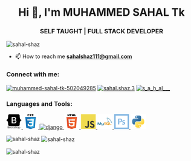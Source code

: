 <h1 align="center">Hi 👋, I'm MUHAMMED SAHAL Tk</h1>
<h3 align="center">SELF TAUGHT | FULL STACK DEVELOPER</h3>

<p align="left"> <img src="https://komarev.com/ghpvc/?username=sahal-shaz&label=Profile%20views&color=0e75b6&style=flat" alt="sahal-shaz" /> </p>

- 📫 How to reach me **sahalshaz111@gmail.com**

<h3 align="left">Connect with me:</h3>
<p align="left">
<a href="https://linkedin.com/in/muhammed-sahal-tk-502049285" target="blank"><img align="center" src="https://raw.githubusercontent.com/rahuldkjain/github-profile-readme-generator/master/src/images/icons/Social/linked-in-alt.svg" alt="muhammed-sahal-tk-502049285" height="30" width="40" /></a>
<a href="https://fb.com/sahal.shaz.3" target="blank"><img align="center" src="https://raw.githubusercontent.com/rahuldkjain/github-profile-readme-generator/master/src/images/icons/Social/facebook.svg" alt="sahal.shaz.3" height="30" width="40" /></a>
<a href="https://instagram.com/s_a_h_al___" target="blank"><img align="center" src="https://raw.githubusercontent.com/rahuldkjain/github-profile-readme-generator/master/src/images/icons/Social/instagram.svg" alt="s_a_h_al___" height="30" width="40" /></a>
</p>

<h3 align="left">Languages and Tools:</h3>
<p align="left"> <a href="https://getbootstrap.com" target="_blank" rel="noreferrer"> <img src="https://raw.githubusercontent.com/devicons/devicon/master/icons/bootstrap/bootstrap-plain-wordmark.svg" alt="bootstrap" width="40" height="40"/> </a> <a href="https://www.w3schools.com/css/" target="_blank" rel="noreferrer"> <img src="https://raw.githubusercontent.com/devicons/devicon/master/icons/css3/css3-original-wordmark.svg" alt="css3" width="40" height="40"/> </a> <a href="https://www.djangoproject.com/" target="_blank" rel="noreferrer"> <img src="https://cdn.worldvectorlogo.com/logos/django.svg" alt="django" width="40" height="40"/> </a> <a href="https://www.w3.org/html/" target="_blank" rel="noreferrer"> <img src="https://raw.githubusercontent.com/devicons/devicon/master/icons/html5/html5-original-wordmark.svg" alt="html5" width="40" height="40"/> </a> <a href="https://developer.mozilla.org/en-US/docs/Web/JavaScript" target="_blank" rel="noreferrer"> <img src="https://raw.githubusercontent.com/devicons/devicon/master/icons/javascript/javascript-original.svg" alt="javascript" width="40" height="40"/> </a> <a href="https://www.mysql.com/" target="_blank" rel="noreferrer"> <img src="https://raw.githubusercontent.com/devicons/devicon/master/icons/mysql/mysql-original-wordmark.svg" alt="mysql" width="40" height="40"/> </a> <a href="https://www.photoshop.com/en" target="_blank" rel="noreferrer"> <img src="https://raw.githubusercontent.com/devicons/devicon/master/icons/photoshop/photoshop-line.svg" alt="photoshop" width="40" height="40"/> </a> <a href="https://www.python.org" target="_blank" rel="noreferrer"> <img src="https://raw.githubusercontent.com/devicons/devicon/master/icons/python/python-original.svg" alt="python" width="40" height="40"/> </a> </p>

<p><img align="left" src="https://github-readme-stats.vercel.app/api/top-langs?username=sahal-shaz&show_icons=true&locale=en&layout=compact" alt="sahal-shaz" /></p>

<p>&nbsp;<img align="center" src="https://github-readme-stats.vercel.app/api?username=sahal-shaz&show_icons=true&locale=en" alt="sahal-shaz" /></p>

<p><img align="center" src="https://github-readme-streak-stats.herokuapp.com/?user=sahal-shaz&" alt="sahal-shaz" /></p>
